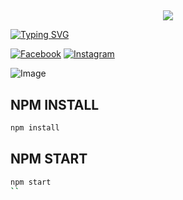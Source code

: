 ## <h3 align="center">

  <p align="center"><img src="https://img.shields.io/badge/WELCOME%20TO AYANSH PROJECT BOT-green?colorA=%23ff0000&colorB=%23017e40&style=flat-square">  

</h3>

[![Typing SVG](https://readme-typing-svg.herokuapp.com?font=Neuton&font-weight=bold&size=20&color=FFFF00&background=FF0000&center=true&vCenter=true&width=400&height=60&lines=HELLO+FRIENDS+I'M+MR+AYANSH+BABU+😈+🤞;AYANSH+PROJECT+BOT;AYANSH+FCA+BOT;THANKYOU+FOR+USING+AYANSH+PROJECT&border=20px+solid+000000&speed=100)](https://git.io/typing-svg)

[![Facebook](https://img.shields.io/badge/Facebook-green?style=for-the-badge&logo=facebook)](https://www.facebook.com/profile.php?id=61554958589328&mibextid=kFxxJD)
[![Instagram](https://img.shields.io/badge/Instagram-purple?style=for-the-badge&logo=instagram)](😃)

![Image](https://ibb.co/rWN30Qy/image.jpg)


## NPM INSTALL 
```bash
npm install
```
## NPM START
```bash
npm start
``
